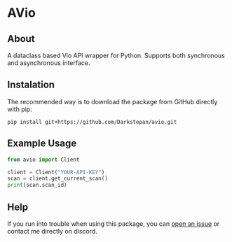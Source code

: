 # AVio
## About

A dataclass based Vio API wrapper for Python. Supports both synchronous and asynchronous interface.

## Instalation

The recommended way is to download the package from GitHub directly with pip:

`pip install git+https://github.com/Darkstepan/avio.git`

## Example Usage
```python
from avio import Client

client = Client("YOUR-API-KEY")
scan = client.get_current_scan()
print(scan.scan_id)
```

## Help

If you run into trouble when using this package, you can [open an issue](https://github.com/Darkstepan/avio/issues/new) or contact me directly on discord.

